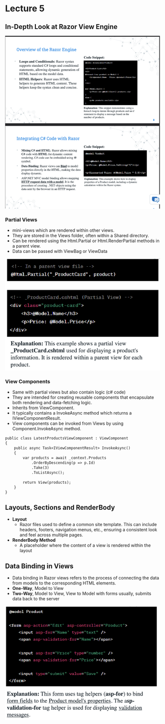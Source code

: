# Lecture 5

## In-Depth Look at Razor View Engine

![alt text](img/image-29.png)

### Partial Views

- mini-views which are rendered within other views. 
- They are stored in the Views folder, often within a Shared directory.
- Can be rendered using the Html.Partial or Html.RenderPartial methods in a parent view.
- Data can be passed with ViewBag or ViewData

![alt text](img/image-30.png)

### View Components

- Same with partial views but also contain logic (c# code)
- They are intended for creating reusable components that encapsulate both rendering and data-fetching logic.
- Inherits from ViewComponent.
- It typically contains a InvokeAsync method which returns a IViewComponentResult.
- View components can be invoked from Views by using Component.InvokeAsync method.

```
public class LatestProductsViewComponent : ViewComponent
{
    public async Task<IViewComponentResult> InvokeAsync()
    {
        var products = await _context.Products
            .OrderByDescending(p => p.Id)
            .Take(3)
            .ToListAsync();

        return View(products);
    }
}
```

## Layouts, Sections and RenderBody

- **Layout**
  - Razor files used to define a common site template. This can include headers, footers, navigation menus, etc., ensuring a consistent look and feel across multiple pages.
- **RenderBody Method**
  - A placeholder where the content of a view is rendered within the layout



## Data Binding in Views

- Data binding in Razor views refers to the process of connecting the data from models to the corresponding HTML elements.
- **One-Way**, Model to View
- **Two-Way**, Model to View, View to Model with forms usually, submits data back to the server

![alt text](img/image-31.png)
